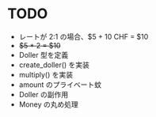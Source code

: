 # TODO

* レートが 2:1 の場合、$5 + 10 CHF = $10
* <strike>$5 * 2 = $10</strike>
* Doller 型を定義
* create_doller() を実装
* multiply() を実装
* amount のプライベート蚊
* Doller の副作用
* Money の丸め処理
